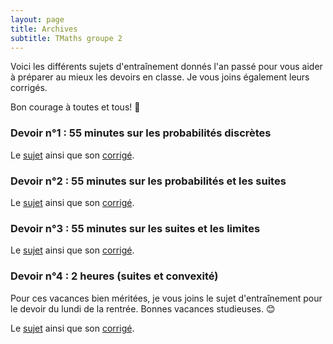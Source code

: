 ```yaml
---
layout: page
title: Archives
subtitle: TMaths groupe 2
---
```


Voici les différents sujets d'entraînement donnés l'an passé pour vous aider à préparer au mieux les devoirs en classe. Je vous joins également leurs corrigés.

Bon courage à toutes et tous! :punch:



### Devoir n°1 : 55 minutes sur les probabilités discrètes

Le [sujet](/devoirs.blancs/DS1.Probabilites.20243025.pdf) ainsi que son [corrigé](/devoirs.blancs/Correction.DS1.2024.2025.pdf).

### Devoir n°2 : 55 minutes sur les probabilités et les suites

Le [sujet](/devoirs.blancs/DS2.Suites.Proba.pdf) ainsi que son [corrigé](/devoirs.blancs/Correction.DS2.Suite.Proba.pdf).

### Devoir n°3 : 55 minutes sur les suites et les limites

Le [sujet](/devoirs.blancs/DS3.blanc.2025.2026.pdf) ainsi que son [corrigé](/devoirs.blancs/Correction.DS3Blanc.pdf).

### Devoir n°4 : 2 heures (suites et convexité)

Pour ces vacances bien méritées, je vous joins le sujet d'entraînement pour le devoir du lundi de la rentrée. Bonnes vacances studieuses. :blush:

Le [sujet](/devoirs.blancs/DS4.blanc.2025.2026.pdf) ainsi que son [corrigé](/devoirs.blancs/Correction.DS4.blanc.pdf).




